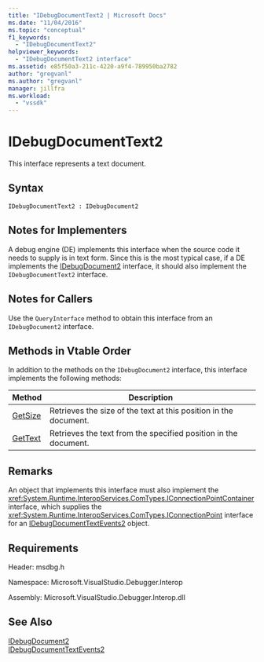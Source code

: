 ```yaml
---
title: "IDebugDocumentText2 | Microsoft Docs"
ms.date: "11/04/2016"
ms.topic: "conceptual"
f1_keywords: 
  - "IDebugDocumentText2"
helpviewer_keywords: 
  - "IDebugDocumentText2 interface"
ms.assetid: e85f50a3-211c-4220-a9f4-789950ba2782
author: "gregvanl"
ms.author: "gregvanl"
manager: jillfra
ms.workload: 
  - "vssdk"
---
```

# IDebugDocumentText2
This interface represents a text document.  
  
## Syntax  
  
```  
IDebugDocumentText2 : IDebugDocument2  
```  
  
## Notes for Implementers  
 A debug engine (DE) implements this interface when the source code it needs to supply is in text form. Since this is the most typical case, if a DE implements the [IDebugDocument2](../../../extensibility/debugger/reference/idebugdocument2.md) interface, it should also implement the `IDebugDocumentText2` interface.  
  
## Notes for Callers  
 Use the `QueryInterface` method to obtain this interface from an `IDebugDocument2` interface.  
  
## Methods in Vtable Order  
 In addition to the methods on the `IDebugDocument2` interface, this interface implements the following methods:  
  
|Method|Description|  
|------------|-----------------|  
|[GetSize](../../../extensibility/debugger/reference/idebugdocumenttext2-getsize.md)|Retrieves the size of the text at this position in the document.|  
|[GetText](../../../extensibility/debugger/reference/idebugdocumenttext2-gettext.md)|Retrieves the text from the specified position in the document.|  
  
## Remarks  
 An object that implements this interface must also implement the <xref:System.Runtime.InteropServices.ComTypes.IConnectionPointContainer> interface, which supplies the <xref:System.Runtime.InteropServices.ComTypes.IConnectionPoint> interface for an [IDebugDocumentTextEvents2](../../../extensibility/debugger/reference/idebugdocumenttextevents2.md) object.  
  
## Requirements  
 Header: msdbg.h  
  
 Namespace: Microsoft.VisualStudio.Debugger.Interop  
  
 Assembly: Microsoft.VisualStudio.Debugger.Interop.dll  
  
## See Also  
 [IDebugDocument2](../../../extensibility/debugger/reference/idebugdocument2.md)   
 [IDebugDocumentTextEvents2](../../../extensibility/debugger/reference/idebugdocumenttextevents2.md)